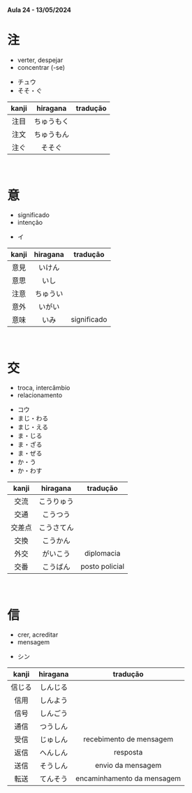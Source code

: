 #### Aula 24 - 13/05/2024


# 注
<ul><li>verter, despejar</li><li>concentrar (-se)</li></ul>

<ul><li>チュウ</li><li>そそ・ぐ</li></ul>

| kanji | hiragana | tradução |
|:---:|:---:|:---:|
| 注目 | ちゅうもく |  |
| 注文 | ちゅうもん |  |
| 注ぐ | そそぐ |  |

<br>


# 意
<ul><li>significado</li><li>intenção</li></ul>

- イ

| kanji | hiragana | tradução |
|:---:|:---:|:---:|
| 意見 | いけん |  |
| 意思 | いし |  |
| 注意 | ちゅうい |  |
| 意外 | いがい |  |
| 意味 | いみ | significado |

<br>


# 交
<ul><li>troca, intercâmbio</li><li>relacionamento</li></ul>

<ul><li>コウ</li><li>まじ・わる</li><li>まじ・える</li><li>ま・じる</li><li>ま・ざる</li><li>ま・ぜる</li><li>か・う</li><li>か・わす</li></ul>

| kanji | hiragana | tradução |
|:---:|:---:|:---:|
| 交流 | こうりゅう |  |
| 交通 | こうつう |  |
| 交差点 | こうさてん |  |
| 交換 | こうかん |  |
| 外交 | がいこう | diplomacia |
| 交番 | こうばん | posto policial |

<br>


# 信
<ul><li>crer, acreditar</li><li>mensagem</li></ul>

- シン

| kanji | hiragana | tradução |
|:---:|:---:|:---:|
| 信じる | しんじる |  |
| 信用 | しんよう |  |
| 信号 | しんごう |  |
| 通信 | つうしん |  |
| 受信 | じゅしん | recebimento de mensagem |
| 返信 | へんしん | resposta |
| 送信 | そうしん | envio da mensagem |
| 転送 | てんそう | encaminhamento da mensagem |